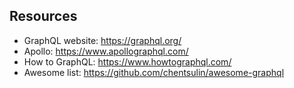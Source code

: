 ## Resources

- GraphQL website: https://graphql.org/
- Apollo: https://www.apollographql.com/
- How to GraphQL: https://www.howtographql.com/
- Awesome list: https://github.com/chentsulin/awesome-graphql
